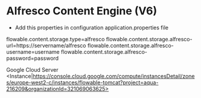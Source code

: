 Alfresco Content Engine (V6)
===========================

- Add this properties in configuration application.properties file

flowable.content.storage.type=alfresco
flowable.content.storage.alfresco-url=https://servername/alfresco
flowable.content.storage.alfresco-username=username
flowable.content.storage.alfresco-password=password


Google Cloud Server <Instance|https://console.cloud.google.com/compute/instancesDetail/zones/europe-west2-c/instances/flowable-tomcat?project=aqua-216209&organizationId=321069063625>
